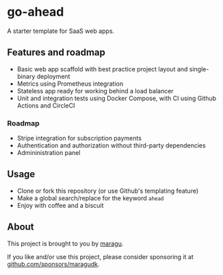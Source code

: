 # go-ahead

A starter template for SaaS web apps.

## Features and roadmap

- Basic web app scaffold with best practice project layout and single-binary deployment
- Metrics using Prometheus integration
- Stateless app ready for working behind a load balancer
- Unit and integration tests using Docker Compose, with CI using Github Actions and CircleCI

### Roadmap

- Stripe integration for subscription payments
- Authentication and authorization without third-party dependencies
- Admininistration panel

## Usage

- Clone or fork this repository (or use Github's templating feature)
- Make a global search/replace for the keyword `ahead`
- Enjoy with coffee and a biscuit

## About

This project is brought to you by [maragu](https://www.maragu.dk).

If you like and/or use this project, please consider sponsoring it at [github.com/sponsors/maragudk](https://github.com/sponsors/maragudk).
